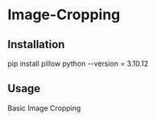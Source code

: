 # Image-Cropping

## Installation
  pip install pillow
  python --version = 3.10.12
## Usage
  Basic Image Cropping
